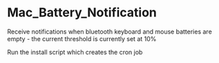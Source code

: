 # Mac_Battery_Notification

Receive notifications when bluetooth keyboard and mouse batteries are empty - the current threshold is currently set at 10%


Run the install script which creates the cron job
